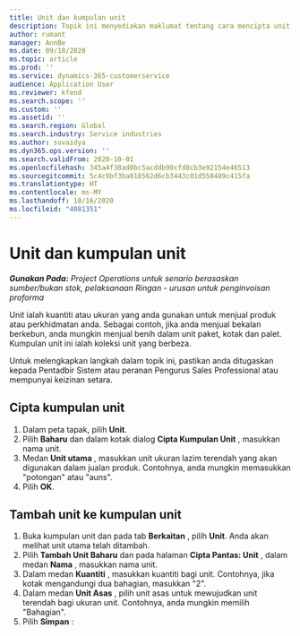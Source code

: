 ```yaml
---
title: Unit dan kumpulan unit
description: Topik ini menyediakan maklumat tentang cara mencipta unit dan kumpulan unit dalam Dynamics 365 Project Operations.
author: rumant
manager: AnnBe
ms.date: 09/18/2020
ms.topic: article
ms.prod: ''
ms.service: dynamics-365-customerservice
audience: Application User
ms.reviewer: kfend
ms.search.scope: ''
ms.custom: ''
ms.assetid: ''
ms.search.region: Global
ms.search.industry: Service industries
ms.author: suvaidya
ms.dyn365.ops.version: ''
ms.search.validFrom: 2020-10-01
ms.openlocfilehash: 345a4f38ad0bc5acddb90cfd8cb3e92154e46513
ms.sourcegitcommit: 5c4c9bf3ba018562d6cb3443c01d550489c415fa
ms.translationtype: HT
ms.contentlocale: ms-MY
ms.lasthandoff: 10/16/2020
ms.locfileid: "4081351"
---
```

# <a name="units-and-unit-groups"></a>Unit dan kumpulan unit

_**Gunakan Pada:** Project Operations untuk senario berasaskan sumber/bukan stok, pelaksanaan Ringan - urusan untuk penginvoisan proforma_

Unit ialah kuantiti atau ukuran yang anda gunakan untuk menjual produk atau perkhidmatan anda. Sebagai contoh, jika anda menjual bekalan berkebun, anda mungkin menjual benih dalam unit paket, kotak dan palet. Kumpulan unit ini ialah koleksi unit yang berbeza.

Untuk melengkapkan langkah dalam topik ini, pastikan anda ditugaskan kepada Pentadbir Sistem atau peranan Pengurus Sales Professional atau mempunyai keizinan setara.

## <a name="create-a-unit-group"></a>Cipta kumpulan unit

1. Dalam peta tapak, pilih **Unit**.
2. Pilih **Baharu** dan dalam kotak dialog **Cipta Kumpulan Unit** , masukkan nama unit.
3. Medan **Unit utama** , masukkan unit ukuran lazim terendah yang akan digunakan dalam jualan produk. Contohnya, anda mungkin memasukkan "potongan" atau "auns".
4. Pilih **OK**.

## <a name="add-units-to-a-unit-group"></a>Tambah unit ke kumpulan unit

1. Buka kumpulan unit dan pada tab **Berkaitan** , pilih **Unit**. Anda akan melihat unit utama telah ditambah.
2. Pilih **Tambah Unit Baharu** dan pada halaman **Cipta Pantas: Unit** , dalam medan **Nama** , masukkan nama unit.
3. Dalam medan **Kuantiti** , masukkan kuantiti bagi unit. Contohnya, jika kotak mengandungi dua bahagian, masukkan "2". 
4. Dalam medan **Unit Asas** , pilih unit asas untuk mewujudkan unit terendah bagi ukuran unit. Contohnya, anda mungkin memilih "Bahagian".
5. Pilih **Simpan** :
